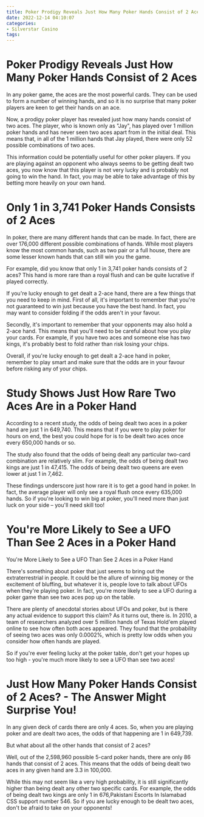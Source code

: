 ```yaml
---
title: Poker Prodigy Reveals Just How Many Poker Hands Consist of 2 Aces
date: 2022-12-14 04:10:07
categories:
- Silverstar Casino
tags:
---
```



#  Poker Prodigy Reveals Just How Many Poker Hands Consist of 2 Aces

In any poker game, the aces are the most powerful cards. They can be used to form a number of winning hands, and so it is no surprise that many poker players are keen to get their hands on an ace.

Now, a prodigy poker player has revealed just how many hands consist of two aces. The player, who is known only as "Jay", has played over 1 million poker hands and has never seen two aces apart from in the initial deal. This means that, in all of the 1 million hands that Jay played, there were only 52 possible combinations of two aces.

This information could be potentially useful for other poker players. If you are playing against an opponent who always seems to be getting dealt two aces, you now know that this player is not very lucky and is probably not going to win the hand. In fact, you may be able to take advantage of this by betting more heavily on your own hand.

#  Only 1 in 3,741 Poker Hands Consists of 2 Aces

In poker, there are many different hands that can be made. In fact, there are over 176,000 different possible combinations of hands. While most players know the most common hands, such as two pair or a full house, there are some lesser known hands that can still win you the game.

For example, did you know that only 1 in 3,741 poker hands consists of 2 aces? This hand is more rare than a royal flush and can be quite lucrative if played correctly.

If you're lucky enough to get dealt a 2-ace hand, there are a few things that you need to keep in mind. First of all, it's important to remember that you're not guaranteed to win just because you have the best hand. In fact, you may want to consider folding if the odds aren't in your favour.

 Secondly, it's important to remember that your opponents may also hold a 2-ace hand. This means that you'll need to be careful about how you play your cards. For example, if you have two aces and someone else has two kings, it's probably best to fold rather than risk losing your chips.

 Overall, if you're lucky enough to get dealt a 2-ace hand in poker, remember to play smart and make sure that the odds are in your favour before risking any of your chips.

#  Study Shows Just How Rare Two Aces Are in a Poker Hand

According to a recent study, the odds of being dealt two aces in a poker hand are just 1 in 649,740. This means that if you were to play poker for hours on end, the best you could hope for is to be dealt two aces once every 650,000 hands or so.

The study also found that the odds of being dealt any particular two-card combination are relatively slim. For example, the odds of being dealt two kings are just 1 in 47,415. The odds of being dealt two queens are even lower at just 1 in 7,462.

These findings underscore just how rare it is to get a good hand in poker. In fact, the average player will only see a royal flush once every 635,000 hands. So if you're looking to win big at poker, you'll need more than just luck on your side – you'll need skill too!

#  You're More Likely to See a UFO Than See 2 Aces in a Poker Hand

You're More Likely to See a UFO Than See 2 Aces in a Poker Hand

There's something about poker that just seems to bring out the extraterrestrial in people. It could be the allure of winning big money or the excitement of bluffing, but whatever it is, people love to talk about UFOs when they're playing poker. In fact, you're more likely to see a UFO during a poker game than see two aces pop up on the table.

There are plenty of anecdotal stories about UFOs and poker, but is there any actual evidence to support this claim? As it turns out, there is. In 2010, a team of researchers analyzed over 5 million hands of Texas Hold'em played online to see how often both aces appeared. They found that the probability of seeing two aces was only 0.0002%, which is pretty low odds when you consider how often hands are played.

So if you're ever feeling lucky at the poker table, don't get your hopes up too high - you're much more likely to see a UFO than see two aces!

#  Just How Many Poker Hands Consist of 2 Aces? - The Answer Might Surprise You!

In any given deck of cards there are only 4 aces. So, when you are playing poker and are dealt two aces, the odds of that happening are 1 in 649,739.

But what about all the other hands that consist of 2 aces?

Well, out of the 2,598,960 possible 5-card poker hands, there are only 86 hands that consist of 2 aces. This means that the odds of being dealt two aces in any given hand are 3.3 in 100,000.

While this may not seem like a very high probability, it is still significantly higher than being dealt any other two specific cards. For example, the odds of being dealt two kings are only 1 in 676,Pakistani Escorts In Islamabad CSS support number 546. So if you are lucky enough to be dealt two aces, don't be afraid to take on your opponents!